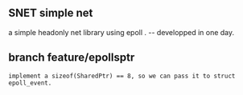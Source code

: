 
## SNET simple net 
a simple headonly net library using epoll . 
           --  developped in one day. 



## branch feature/epollsptr
	implement a sizeof(SharedPtr) == 8, so we can pass it to struct epoll_event. 
